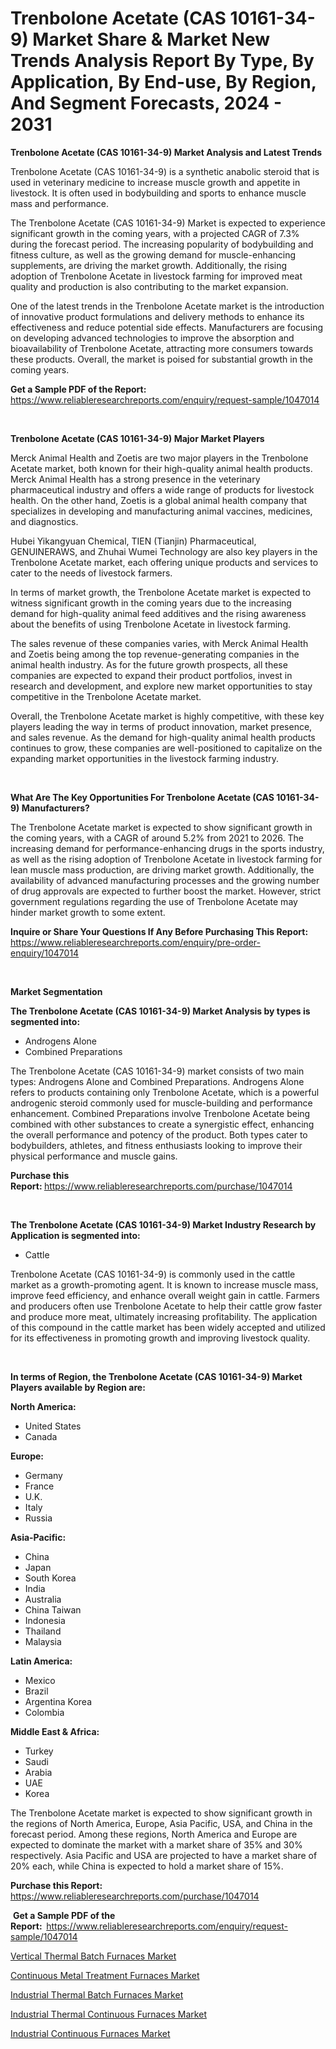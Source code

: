 <p><h1>Trenbolone Acetate (CAS 10161-34-9) Market Share & Market New Trends Analysis Report By Type, By Application, By End-use, By Region, And Segment Forecasts, 2024 - 2031</h1></p><p><strong>Trenbolone Acetate (CAS 10161-34-9) Market Analysis and Latest Trends</strong></p>
<p><p>Trenbolone Acetate (CAS 10161-34-9) is a synthetic anabolic steroid that is used in veterinary medicine to increase muscle growth and appetite in livestock. It is often used in bodybuilding and sports to enhance muscle mass and performance.</p><p>The Trenbolone Acetate (CAS 10161-34-9) Market is expected to experience significant growth in the coming years, with a projected CAGR of 7.3% during the forecast period. The increasing popularity of bodybuilding and fitness culture, as well as the growing demand for muscle-enhancing supplements, are driving the market growth. Additionally, the rising adoption of Trenbolone Acetate in livestock farming for improved meat quality and production is also contributing to the market expansion.</p><p>One of the latest trends in the Trenbolone Acetate market is the introduction of innovative product formulations and delivery methods to enhance its effectiveness and reduce potential side effects. Manufacturers are focusing on developing advanced technologies to improve the absorption and bioavailability of Trenbolone Acetate, attracting more consumers towards these products. Overall, the market is poised for substantial growth in the coming years.</p></p>
<p><strong>Get a Sample PDF of the Report:&nbsp;</strong> <a href="https://www.reliableresearchreports.com/enquiry/request-sample/1047014">https://www.reliableresearchreports.com/enquiry/request-sample/1047014</a></p>
<p>&nbsp;</p>
<p><strong>Trenbolone Acetate (CAS 10161-34-9) Major Market Players</strong></p>
<p><p>Merck Animal Health and Zoetis are two major players in the Trenbolone Acetate market, both known for their high-quality animal health products. Merck Animal Health has a strong presence in the veterinary pharmaceutical industry and offers a wide range of products for livestock health. On the other hand, Zoetis is a global animal health company that specializes in developing and manufacturing animal vaccines, medicines, and diagnostics.</p><p>Hubei Yikangyuan Chemical, TIEN (Tianjin) Pharmaceutical, GENUINERAWS, and Zhuhai Wumei Technology are also key players in the Trenbolone Acetate market, each offering unique products and services to cater to the needs of livestock farmers.</p><p>In terms of market growth, the Trenbolone Acetate market is expected to witness significant growth in the coming years due to the increasing demand for high-quality animal feed additives and the rising awareness about the benefits of using Trenbolone Acetate in livestock farming.</p><p>The sales revenue of these companies varies, with Merck Animal Health and Zoetis being among the top revenue-generating companies in the animal health industry. As for the future growth prospects, all these companies are expected to expand their product portfolios, invest in research and development, and explore new market opportunities to stay competitive in the Trenbolone Acetate market.</p><p>Overall, the Trenbolone Acetate market is highly competitive, with these key players leading the way in terms of product innovation, market presence, and sales revenue. As the demand for high-quality animal health products continues to grow, these companies are well-positioned to capitalize on the expanding market opportunities in the livestock farming industry.</p></p>
<p>&nbsp;</p>
<p><strong>What Are The Key Opportunities For Trenbolone Acetate (CAS 10161-34-9) Manufacturers?</strong></p>
<p><p>The Trenbolone Acetate market is expected to show significant growth in the coming years, with a CAGR of around 5.2% from 2021 to 2026. The increasing demand for performance-enhancing drugs in the sports industry, as well as the rising adoption of Trenbolone Acetate in livestock farming for lean muscle mass production, are driving market growth. Additionally, the availability of advanced manufacturing processes and the growing number of drug approvals are expected to further boost the market. However, strict government regulations regarding the use of Trenbolone Acetate may hinder market growth to some extent.</p></p>
<p><strong>Inquire or Share Your Questions If Any Before Purchasing This Report:</strong> <a href="https://www.reliableresearchreports.com/enquiry/pre-order-enquiry/1047014">https://www.reliableresearchreports.com/enquiry/pre-order-enquiry/1047014</a></p>
<p>&nbsp;</p>
<p><strong>Market Segmentation</strong></p>
<p><strong>The Trenbolone Acetate (CAS 10161-34-9) Market Analysis by types is segmented into:</strong></p>
<p><ul><li>Androgens Alone</li><li>Combined Preparations</li></ul></p>
<p><p>The Trenbolone Acetate (CAS 10161-34-9) market consists of two main types: Androgens Alone and Combined Preparations. Androgens Alone refers to products containing only Trenbolone Acetate, which is a powerful androgenic steroid commonly used for muscle-building and performance enhancement. Combined Preparations involve Trenbolone Acetate being combined with other substances to create a synergistic effect, enhancing the overall performance and potency of the product. Both types cater to bodybuilders, athletes, and fitness enthusiasts looking to improve their physical performance and muscle gains.</p></p>
<p><strong>Purchase this Report:&nbsp;</strong><a href="https://www.reliableresearchreports.com/purchase/1047014">https://www.reliableresearchreports.com/purchase/1047014</a></p>
<p>&nbsp;</p>
<p><strong>The Trenbolone Acetate (CAS 10161-34-9) Market Industry Research by Application is segmented into:</strong></p>
<p><ul><li>Cattle</li></ul></p>
<p><p>Trenbolone Acetate (CAS 10161-34-9) is commonly used in the cattle market as a growth-promoting agent. It is known to increase muscle mass, improve feed efficiency, and enhance overall weight gain in cattle. Farmers and producers often use Trenbolone Acetate to help their cattle grow faster and produce more meat, ultimately increasing profitability. The application of this compound in the cattle market has been widely accepted and utilized for its effectiveness in promoting growth and improving livestock quality.</p></p>
<p>&nbsp;</p>
<p><strong>In terms of Region, the Trenbolone Acetate (CAS 10161-34-9) Market Players available by Region are:</strong></p>
<p>
    <p> <strong> North America: </strong>
        <ul>
            <li>United States</li>
            <li>Canada</li>
        </ul>
        </p> 
    <p> <strong> Europe: </strong>
        <ul>
            <li>Germany</li>
            <li>France</li>
            <li>U.K.</li>
            <li>Italy</li>
            <li>Russia</li>
        </ul>
        </p> 
    <p> <strong> Asia-Pacific: </strong>
        <ul>
            <li>China</li>
            <li>Japan</li>
            <li>South Korea</li>
            <li>India</li>
            <li>Australia</li>
            <li>China Taiwan</li>
            <li>Indonesia</li>
            <li>Thailand</li>
            <li>Malaysia</li>
        </ul>
        </p> 
    <p> <strong> Latin America: </strong>
        <ul>
            <li>Mexico</li>
            <li>Brazil</li>
            <li>Argentina Korea</li>
            <li>Colombia</li>
        </ul>
        </p> 
    <p> <strong> Middle East & Africa: </strong>
        <ul>
            <li>Turkey</li>
            <li>Saudi</li>
            <li>Arabia</li>
            <li>UAE</li>
            <li>Korea</li>
        </ul>
    </p>
    </p>
<p><p>The Trenbolone Acetate market is expected to show significant growth in the regions of North America, Europe, Asia Pacific, USA, and China in the forecast period. Among these regions, North America and Europe are expected to dominate the market with a market share of 35% and 30% respectively. Asia Pacific and USA are projected to have a market share of 20% each, while China is expected to hold a market share of 15%.</p></p>
<p><strong>Purchase this Report: </strong><a href="https://www.reliableresearchreports.com/purchase/1047014">https://www.reliableresearchreports.com/purchase/1047014</a></p>
<p>&nbsp;<strong>Get a Sample PDF of the Report:&nbsp;&nbsp;</strong><a href="https://www.reliableresearchreports.com/enquiry/request-sample/1047014">https://www.reliableresearchreports.com/enquiry/request-sample/1047014</a></p>
<p><strong></strong></p>
<p><p><a href="https://medium.com/p/14393f3c9dbe/edit">Vertical Thermal Batch Furnaces Market</a></p><p><a href="https://medium.com/p/44f8c06e1bfb/edit">Continuous Metal Treatment Furnaces Market</a></p><p><a href="https://medium.com/p/8c4d089f042f/edit">Industrial Thermal Batch Furnaces Market</a></p><p><a href="https://medium.com/p/c6844dad0777/edit">Industrial Thermal Continuous Furnaces Market</a></p><p><a href="https://medium.com/p/134f7b3c753e/edit">Industrial Continuous Furnaces Market</a></p></p>
